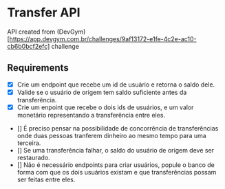 # Transfer API

API created from (DevGym)[https://app.devgym.com.br/challenges/9af13172-e1fe-4c2e-ac10-cb6b0bcf2efc] challenge  

## Requirements

- [x] Crie um endpoint que recebe um id de usuário e retorna o saldo dele.
- [x] Valide se o usuário de origem tem saldo suficiente antes da transferência.
- [x] Crie um enpoint que recebe o dois ids de usuários, e um valor monetário representando a transferência entre eles.
- [] É preciso pensar na possibilidade de concorrência de transferências onde duas pessoas tranferem dinheiro ao mesmo tempo para uma terceira.
- [] Se uma transferência falhar, o saldo do usuário de origem deve ser restaurado.
- [] Não é necessário endpoints para criar usuários, popule o banco de forma com que os dois usuários existam e que transferências possam ser feitas entre eles.